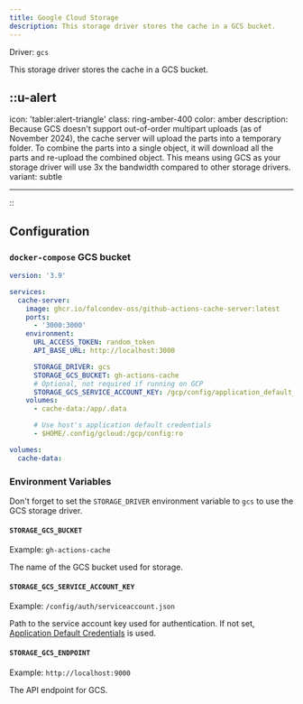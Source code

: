 ```yaml
---
title: Google Cloud Storage
description: This storage driver stores the cache in a GCS bucket.
---
```


Driver: `gcs`

This storage driver stores the cache in a GCS bucket.

## ::u-alert

icon: 'tabler:alert-triangle'
class: ring-amber-400
color: amber
description: Because GCS doesn't support out-of-order multipart uploads (as of November 2024), the cache server will upload the parts into a temporary folder. To combine the parts into a single object, it will download all the parts and re-upload the combined object. This means using GCS as your storage driver will use 3x the bandwidth compared to other storage drivers.
variant: subtle

---

::

## Configuration

### `docker-compose` GCS bucket

```yaml [docker-compose.yml]
version: '3.9'

services:
  cache-server:
    image: ghcr.io/falcondev-oss/github-actions-cache-server:latest
    ports:
      - '3000:3000'
    environment:
      URL_ACCESS_TOKEN: random_token
      API_BASE_URL: http://localhost:3000

      STORAGE_DRIVER: gcs
      STORAGE_GCS_BUCKET: gh-actions-cache
      # Optional, not required if running on GCP
      STORAGE_GCS_SERVICE_ACCOUNT_KEY: /gcp/config/application_default_credentials.json
    volumes:
      - cache-data:/app/.data

      # Use host's application default credentials
      - $HOME/.config/gcloud:/gcp/config:ro

volumes:
  cache-data:
```

### Environment Variables

Don't forget to set the `STORAGE_DRIVER` environment variable to `gcs` to use the GCS storage driver.

#### `STORAGE_GCS_BUCKET`

Example: `gh-actions-cache`

The name of the GCS bucket used for storage.

#### `STORAGE_GCS_SERVICE_ACCOUNT_KEY`

Example: `/config/auth/serviceaccount.json`

Path to the service account key used for authentication. If not set, [Application Default Credentials](https://cloud.google.com/docs/authentication/application-default-credentials) is used.

#### `STORAGE_GCS_ENDPOINT`

Example: `http://localhost:9000`

The API endpoint for GCS.
